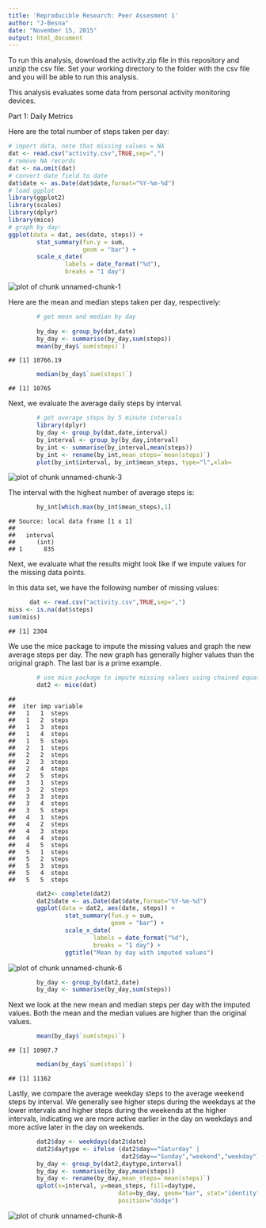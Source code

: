 ```yaml
---
title: 'Reproducible Research: Peer Assesment 1'
author: "J-Besna"
date: "November 15, 2015"
output: html_document
---
```


To run this analysis, download the activity.zip file in this repository and unzip the csv file. Set your working directory to the folder with the csv file and you will be able to run this analysis.

This analysis evaluates some data from personal activity monitoring devices.

Part 1: Daily Metrics

Here are the total number of steps taken per day:


```r
# import data, note that missing values = NA
dat <- read.csv("activity.csv",TRUE,sep=",")
# remove NA records
dat <- na.omit(dat)
# convert date field to date
dat$date <- as.Date(dat$date,format="%Y-%m-%d")
# load ggplot
library(ggplot2)
library(scales)
library(dplyr)
library(mice)
# graph by day:
ggplot(data = dat, aes(date, steps)) +
        stat_summary(fun.y = sum, 
                     geom = "bar") + 
        scale_x_date(
                labels = date_format("%d"),
                breaks = "1 day")
```

![plot of chunk unnamed-chunk-1](figure/unnamed-chunk-1-1.png) 

Here are the mean and median steps taken per day, respectively:


```r
        # get mean and median by day
        
        by_day <- group_by(dat,date)
        by_day <- summarise(by_day,sum(steps))
        mean(by_day$`sum(steps)`)
```

```
## [1] 10766.19
```

```r
        median(by_day$`sum(steps)`)
```

```
## [1] 10765
```

Next, we evaluate the average daily steps by interval. 


```r
        # get average steps by 5 minute intervals
        library(dplyr)
        by_day <- group_by(dat,date,interval)
        by_interval <- group_by(by_day,interval)
        by_int <- summarise(by_interval,mean(steps))
        by_int <- rename(by_int,mean_steps=`mean(steps)`)
        plot(by_int$interval, by_int$mean_steps, type="l",xlab=                   "Interval", ylab= "Average Steps / Interval", col="green" , lwd=2)
```

![plot of chunk unnamed-chunk-3](figure/unnamed-chunk-3-1.png) 

The interval with the highest number of average steps is:


```r
        by_int[which.max(by_int$mean_steps),1]
```

```
## Source: local data frame [1 x 1]
## 
##   interval
##      (int)
## 1      835
```

Next, we evaluate what the results might look like if we impute values for the missing data points.

In this data set, we have the following number of missing values:


```r
      dat <- read.csv("activity.csv",TRUE,sep=",")
miss <- is.na(dat$steps)
sum(miss)  
```

```
## [1] 2304
```

We use the mice package to impute the missing values and graph the new average steps per day. The new graph has generally higher values than the original graph. The last bar is a prime example.


```r
        # use mice package to impute missing values using chained equations
        dat2 <- mice(dat)
```

```
## 
##  iter imp variable
##   1   1  steps
##   1   2  steps
##   1   3  steps
##   1   4  steps
##   1   5  steps
##   2   1  steps
##   2   2  steps
##   2   3  steps
##   2   4  steps
##   2   5  steps
##   3   1  steps
##   3   2  steps
##   3   3  steps
##   3   4  steps
##   3   5  steps
##   4   1  steps
##   4   2  steps
##   4   3  steps
##   4   4  steps
##   4   5  steps
##   5   1  steps
##   5   2  steps
##   5   3  steps
##   5   4  steps
##   5   5  steps
```

```r
        dat2<- complete(dat2)
        dat2$date <- as.Date(dat$date,format="%Y-%m-%d")
        ggplot(data = dat2, aes(date, steps)) +
                stat_summary(fun.y = sum, 
                             geom = "bar") + 
                scale_x_date(
                        labels = date_format("%d"),
                        breaks = "1 day") +
                ggtitle("Mean by day with imputed values")
```

![plot of chunk unnamed-chunk-6](figure/unnamed-chunk-6-1.png) 

```r
        by_day <- group_by(dat2,date)
        by_day <- summarise(by_day,sum(steps))
```

Next we look at the new mean and median steps per day with the imputed values. Both the mean and the median values are higher than the original values.


```r
        mean(by_day$`sum(steps)`)
```

```
## [1] 10907.7
```

```r
        median(by_day$`sum(steps)`)  
```

```
## [1] 11162
```

Lastly, we compare the average weekday steps to the average weekend steps by interval. We generally see higher steps during the weekdays at the lower intervals and higher steps during the weekends at the higher intervals, indicating we are more active earlier in the day on weekdays and more active later in the day on weekends.


```r
        dat2$day <- weekdays(dat2$date)
        dat2$daytype <- ifelse (dat2$day=="Saturday" |
                                dat2$day=="Sunday","weekend","weekday")
        by_day <- group_by(dat2,daytype,interval)
        by_day <- summarise(by_day,mean(steps))
        by_day <- rename(by_day,mean_steps=`mean(steps)`)
        qplot(x=interval, y=mean_steps, fill=daytype,
                               data=by_day, geom="bar", stat="identity",
                               position="dodge")
```

![plot of chunk unnamed-chunk-8](figure/unnamed-chunk-8-1.png) 


